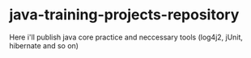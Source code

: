 # java-training-projects-repository
Here i'll publish java core practice and neccessary tools (log4j2, jUnit, hibernate and so on)

